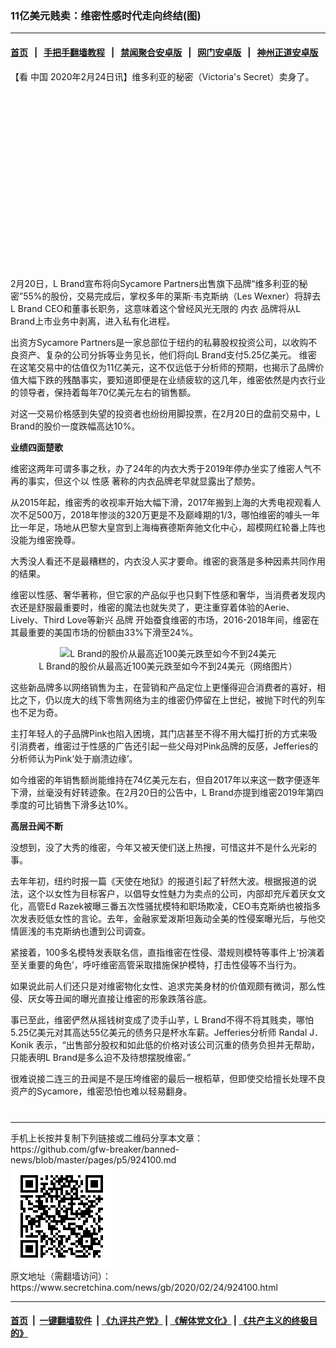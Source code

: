 ### 11亿美元贱卖：维密性感时代走向终结(图)
------------------------

#### [首页](https://github.com/gfw-breaker/banned-news/blob/master/README.md) &nbsp;&nbsp;|&nbsp;&nbsp; [手把手翻墙教程](https://github.com/gfw-breaker/guides/wiki) &nbsp;&nbsp;|&nbsp;&nbsp; [禁闻聚合安卓版](https://github.com/gfw-breaker/bn-android) &nbsp;&nbsp;|&nbsp;&nbsp; [网门安卓版](https://github.com/oGate2/oGate) &nbsp;&nbsp;|&nbsp;&nbsp; [神州正道安卓版](https://github.com/SzzdOgate/update) 



<div class="article_right" style="fone-color:#000">
 <p>
  【看
  <span href="https://www.secretchina.com" target="_blank">
   中国
  </span>
  2020年2月24日讯】维多利亚的秘密（Victoria's Secret）卖身了。
  <span id="hideid" name="hideid" style="color:red;display:none;">
   <span href="https://www.secretchina.com">
   </span>
  </span>
 </p>
 <div id="txt-mid1-t21-2017">
  <ins class="adsbygoogle" data-ad-client="ca-pub-1276641434651360" data-ad-slot="2451032099" style="display:inline-block;width:336px;height:280px">
  </ins>
  <div id="SC-22xxx">
  </div>
 </div>
 <p>
  2月20日，L Brand宣布将向Sycamore Partners出售旗下品牌“维多利亚的秘密”55%的股份，交易完成后，掌权多年的莱斯·韦克斯纳（Les Wexner）将辞去L Brand CEO和董事长职务，这意味着这个曾经风光无限的
  <span href="https://www.secretchina.com/news/gb/tag/内衣" target="_blank">
   内衣
  </span>
  品牌将从L Brand上市业务中剥离，进入私有化进程。
  <span id="hideid" name="hideid" style="color:red;display:none;">
   <span href="https://www.secretchina.com">
   </span>
  </span>
 </p>
 <p>
  出资方Sycamore Partners是一家总部位于纽约的私募股权投资公司，以收购不良资产、复杂的公司分拆等业务见长，他们将向L Brand支付5.25亿美元。
  <span href="https://www.secretchina.com/news/gb/tag/维密" target="_blank">
   维密
  </span>
  在这笔交易中的估值仅为11亿美元，这不仅远低于分析师的预期，也揭示了品牌价值大幅下跌的残酷事实，要知道即便是在业绩疲软的这几年，维密依然是内衣行业的领导者，保持着每年70亿美元左右的销售额。
 </p>
 <p>
  对这一交易价格感到失望的投资者也纷纷用脚投票，在2月20日的盘前交易中，L Brand的股价一度跌幅高达10%。
 </p>
 <p>
  <strong>
   业绩四面楚歌
  </strong>
 </p>
 <p>
  维密这两年可谓多事之秋，办了24年的内衣大秀于2019年停办坐实了维密人气不再的事实，但这个以
  <span href="https://www.secretchina.com/news/gb/tag/性感" target="_blank">
   性感
  </span>
  著称的内衣品牌老早就显露出了颓势。
 </p>
 <p>
  从2015年起，维密秀的收视率开始大幅下滑，2017年搬到上海的大秀电视观看人次不足500万，2018年惨淡的320万更是不及巅峰期的1/3，哪怕维密的噱头一年比一年足，场地从巴黎大皇宫到上海梅赛德斯奔驰文化中心，超模网红轮番上阵也没能为维密挽尊。
 </p>
 <p>
  大秀没人看还不是最糟糕的，内衣没人买才要命。维密的衰落是多种因素共同作用的结果。
 </p>
 <p>
  维密以性感、奢华著称，但它家的产品似乎也只剩下性感和奢华，当消费者发现内衣还是舒服最重要时，维密的魔法也就失灵了，更注重穿着体验的Aerie、Lively、Third Love等新兴
  <span href="https://www.secretchina.com/news/gb/tag/品牌" target="_blank">
   品牌
  </span>
  开始蚕食维密的市场，2016-2018年间，维密在其最重要的美国市场的份额由33%下滑至24%。
 </p>
 <p style="text-align: center;">
  <img alt="L Brand的股价从最高近100美元跌至如今不到24美元" src="//img3.secretchina.com/pic/2020/2-24/p2634001a248496630-ss.jpg" style="height:381px; width:600px"/>
  <br>
   L Brand的股价从最高近100美元跌至如今不到24美元（网络图片）
  </br>
 </p>
 <p>
  这些新品牌多以网络销售为主，在营销和产品定位上更懂得迎合消费者的喜好，相比之下，仍以庞大的线下零售网络为主的维密仍停留在上世纪，被抛下时代的列车也不足为奇。
 </p>
 <p>
  主打年轻人的子品牌Pink也陷入困境，其门店甚至不得不用大幅打折的方式来吸引消费者，维密过于性感的广告还引起一些父母对Pink品牌的反感，Jefferies的分析师认为Pink‘处于崩溃边缘’。
 </p>
 <p>
  如今维密的年销售额尚能维持在74亿美元左右，但自2017年以来这一数字便逐年下滑，丝毫没有好转迹象。在2月20日的公告中，L Brand亦提到维密2019年第四季度的可比销售下滑多达10%。
 </p>
 <p>
  <strong>
   高层丑闻不断
  </strong>
 </p>
 <p>
  没想到，没了大秀的维密，今年又被天使们送上热搜，可惜这并不是什么光彩的事。
 </p>
 <p>
  去年年初，纽约时报一篇《天使在地狱》的报道引起了轩然大波。根据报道的说法，这个以女性为目标客户，以倡导女性魅力为卖点的公司，内部却充斥着厌女文化，高管Ed Razek被曝三番五次性骚扰模特和职场欺凌，CEO韦克斯纳也被指多次发表贬低女性的言论。去年，金融家爱泼斯坦轰动全美的性侵案曝光后，与他交情匪浅的韦克斯纳也遭到公司调查。
 </p>
 <p>
  紧接着，100多名模特发表联名信，直指维密在性侵、潜规则模特等事件上‘扮演着至关重要的角色’，呼吁维密高管采取措施保护模特，打击性侵等不当行为。
 </p>
 <p>
  如果说此前人们还只是对维密物化女性、追求完美身材的价值观颇有微词，那么性侵、厌女等丑闻的曝光直接让维密的形象跌落谷底。
 </p>
 <p>
  事已至此，维密俨然从摇钱树变成了烫手山芋，L Brand不得不将其贱卖，哪怕5.25亿美元对其高达55亿美元的债务只是杯水车薪。Jefferies分析师 Randal J． Konik 表示，“出售部分股权和如此低的价格对该公司沉重的债务负担并无帮助，只能表明L Brand是多么迫不及待想摆脱维密。”
 </p>
 <p>
  很难说接二连三的丑闻是不是压垮维密的最后一根稻草，但即使交给擅长处理不良资产的Sycamore，维密恐怕也难以轻易翻身。
  <center>
   <div>
    <div id="txt-mid2-t22-2017" style="display: block;  max-height: 351px;  overflow: hidden;">
     <div id="SC-21xxx">
     </div>
     <ins class="adsbygoogle" data-ad-client="ca-pub-1276641434651360" data-ad-format="auto" data-ad-slot="4301710469" data-full-width-responsive="true" style="display:block">
     </ins>
    </div>
   </div>
  </center>
  <div style="padding-top:12px;">
  </div>
 </p>
</div>

<hr/>
手机上长按并复制下列链接或二维码分享本文章：<br/>
https://github.com/gfw-breaker/banned-news/blob/master/pages/p5/924100.md <br/>
<a href='https://github.com/gfw-breaker/banned-news/blob/master/pages/p5/924100.md'><img src='https://github.com/gfw-breaker/banned-news/blob/master/pages/p5/924100.md.png'/></a> <br/>
原文地址（需翻墙访问）：https://www.secretchina.com/news/gb/2020/02/24/924100.html


------------------------
#### [首页](https://github.com/gfw-breaker/banned-news/blob/master/README.md) &nbsp;|&nbsp; [一键翻墙软件](https://github.com/gfw-breaker/nogfw/blob/master/README.md) &nbsp;| [《九评共产党》](https://github.com/gfw-breaker/9ping.md/blob/master/README.md#九评之一评共产党是什么) | [《解体党文化》](https://github.com/gfw-breaker/jtdwh.md/blob/master/README.md) | [《共产主义的终极目的》](https://github.com/gfw-breaker/gczydzjmd.md/blob/master/README.md)


<img src='http://gfw-breaker.win/banned-news/pages/p5/924100.md' width='0px' height='0px'/>